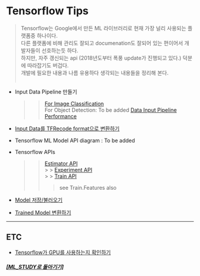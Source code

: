 # Tensorflow Tips

> Tensorflow는 Google에서 만든 ML 라이브러리로 현재 가장 널리 사용되는 플랫폼중 하나이다. <br>
> 다른 플랫폼에 비해 관리도 잘되고 documenation도 잘되어 있는 편이어서 개발자들이 선호하는듯 하다. <br>
> 하지만, 자주 갱신되는 api (2018년도부터 폭풍 update가 진행되고 있다.) 덕분에 따라잡기도 버겁다. <br>
> 개발에 필요한 내용과 나름 유용하다 생각되는 내용들을 정리해 본다. <br><br>

- Input Data Pipeline 만들기

  > > [For Image Classification](https://github.com/elemag1414/ML_STUDY/blob/master/Tensorflow/data_pipeline.md) <br>
  > > For Object Detection: To be added
  > > [Data Input Pipeline Performance](https://www.tensorflow.org/guide/performance/datasets)

- [Input Data를 TFRecode format으로 변환하기](tfRecord.md)

- Tensorflow ML Model API diagram : To be added

- Tensorflow APIs

  > > [Estimator API](https://www.tensorflow.org/api_docs/python/tf/estimator) <br> > > [Experiment API](https://www.tensorflow.org/api_docs/python/tf/experimental) <br> > > [Train API](https://www.tensorflow.org/api_docs/python/tf/train) <br>
  > >
  > > > see Train.Features also

- [Model 저장/불러오기](https://github.com/elemag1414/ML_STUDY/blob/master/Tensorflow/Model_Save_Load.md)

- [Trained Model 변환하기](https://github.com/elemag1414/ML_STUDY/blob/master/Tensorflow/Model_Conversion.md)

---

## ETC

- [Tensorflow가 GPU를 사용하는지 확인하기](../Keras/keras_gpu.md)

##### [[ML_STUDY로 돌아기기]](https://github.com/elemag1414/ML_STUDY)
